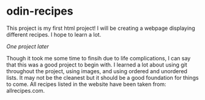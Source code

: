 # odin-recipes

This project is my first html project! I will be creating a webpage displaying different recipes. I hope to learn a lot.

*One project later*

Though it took me some time to finsih due to life complications, I can say that this was a good project to begin with. I learned a lot about using git throughout the project, using images, and using ordered and unordered lists.
It may not be the cleanest but it should be a good foundation for things to come. All recipes listed in the website have been taken from: allrecipes.com.